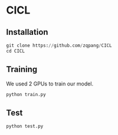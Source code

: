 # CICL

## Installation
```python
git clone https://github.com/zqpang/CICL
cd CICL
```

## Training
We used 2 GPUs to train our model.
```python
python train.py
```

## Test
```python
python test.py
```
